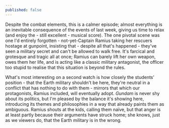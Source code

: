```yaml
---
published: false
---
```


Despite the combat elements, this is a calmer episode; almost everything is an inevitable consequence of the events of last week, giving us time to relax (and enjoy the - still excellent - musical score). The one pivotal scene was one I'd entirely forgotten - not-yet-Captain Ramius taking her rescuers hostage at gunpoint, insisting that - despite all that's happened - they've seen a military secret and can't be allowed to walk free. It's farcical and grotesque and tragic all at once; Ramius can barely lift her own weapon, owes them her life, and is acting like a classic military antagonist, the officer too stupid to realise that this situation is beyond the rules.

What's most interesting on a second watch is how closely the students' position - that the Earth military shouldn't be here, they're neutral in a conflict that has nothing to do with them - mirrors that which our protagonists, Ramius included, will eventually adopt. *Gundam* is never shy about its politics, but I'm pleased by the balance it's showing here, introducing its themes and philosophies in a way that already paints them as ambiguous. Ramius shouts at the kids, calling them naïve, but that anger is at least partly because their arguments have struck home; she knows, just as we viewers do, that the Earth military is in the wrong.
